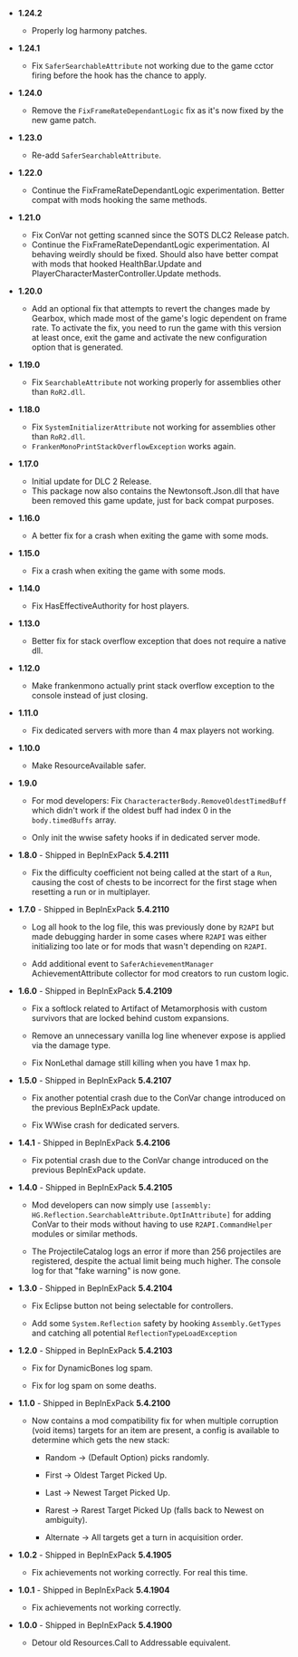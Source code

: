 -   **1.24.2**

    -   Properly log harmony patches.

-   **1.24.1**

    -   Fix `SaferSearchableAttribute` not working due to the game cctor firing before the hook has the chance to apply.

-   **1.24.0**

    -   Remove the `FixFrameRateDependantLogic` fix as it's now fixed by the new game patch.

-   **1.23.0**

    -   Re-add `SaferSearchableAttribute`.

-   **1.22.0**

    -   Continue the FixFrameRateDependantLogic experimentation. Better compat with mods hooking the same methods.

-   **1.21.0**

    -   Fix ConVar not getting scanned since the SOTS DLC2 Release patch.
    -   Continue the FixFrameRateDependantLogic experimentation. AI behaving weirdly should be fixed. Should also have better compat with mods that hooked HealthBar.Update and PlayerCharacterMasterController.Update methods.

-   **1.20.0**

    -   Add an optional fix that attempts to revert the changes made by Gearbox, which made most of the game's logic dependent on frame rate. To activate the fix, you need to run the game with this version at least once, exit the game and activate the new configuration option that is generated.

-   **1.19.0**

    -   Fix `SearchableAttribute` not working properly for assemblies other than `RoR2.dll`.

-   **1.18.0**

    -   Fix `SystemInitializerAttribute` not working for assemblies other than `RoR2.dll`.
    -   `FrankenMonoPrintStackOverflowException` works again.

-   **1.17.0**

    -   Initial update for DLC 2 Release.
	-   This package now also contains the Newtonsoft.Json.dll that have been removed this game update, just for back compat purposes.

-   **1.16.0**

    -   A better fix for a crash when exiting the game with some mods.

-   **1.15.0**

    -   Fix a crash when exiting the game with some mods.

-   **1.14.0**

    -   Fix HasEffectiveAuthority for host players.

-   **1.13.0**

    -   Better fix for stack overflow exception that does not require a native dll.

-   **1.12.0**

    -   Make frankenmono actually print stack overflow exception to the console instead of just closing.

-   **1.11.0**

    -   Fix dedicated servers with more than 4 max players not working.

-   **1.10.0**

    -   Make ResourceAvailable safer.

-   **1.9.0**

    -   For mod developers: Fix `CharacteracterBody.RemoveOldestTimedBuff` which didn't work if the oldest buff had index 0 in the `body.timedBuffs` array.

    -   Only init the wwise safety hooks if in dedicated server mode.

-   **1.8.0** - Shipped in BepInExPack **5.4.2111**

    -   Fix the difficulty coefficient not being called at the start of a `Run`, causing the cost of chests to be incorrect for the first stage when resetting a run or in multiplayer.

-   **1.7.0** - Shipped in BepInExPack **5.4.2110**

    -   Log all hook to the log file, this was previously done by `R2API` but made debugging harder in some cases where `R2API` was either initializing too late or for mods that wasn't depending on `R2API`.
    
    -   Add additional event to `SaferAchievementManager` AchievementAttribute collector for mod creators to run custom logic.

-   **1.6.0** - Shipped in BepInExPack **5.4.2109**

    -   Fix a softlock related to Artifact of Metamorphosis with custom survivors that are locked behind custom expansions.
    
    -   Remove an unnecessary vanilla log line whenever expose is applied via the damage type.
    
    -   Fix NonLethal damage still killing when you have 1 max hp.
        
-   **1.5.0** - Shipped in BepInExPack **5.4.2107**

    -   Fix another potential crash due to the ConVar change introduced on the previous BepInExPack update.
    
    -   Fix WWise crash for dedicated servers.

-   **1.4.1** - Shipped in BepInExPack **5.4.2106**

    -   Fix potential crash due to the ConVar change introduced on the previous BepInExPack update.

-   **1.4.0** - Shipped in BepInExPack **5.4.2105**

    -   Mod developers can now simply use `[assembly: HG.Reflection.SearchableAttribute.OptInAttribute]` for adding ConVar to their mods without having to use `R2API.CommandHelper` modules or similar methods.
    
    -   The ProjectileCatalog logs an error if more than 256 projectiles are registered, despite the actual limit being much higher. The console log for that "fake warning" is now gone.

-   **1.3.0** - Shipped in BepInExPack **5.4.2104**

    -   Fix Eclipse button not being selectable for controllers.
    
    -   Add some `System.Reflection` safety by hooking `Assembly.GetTypes` and catching all potential `ReflectionTypeLoadException`

-   **1.2.0** - Shipped in BepInExPack **5.4.2103**

    -   Fix for DynamicBones log spam.
    
    -   Fix for log spam on some deaths.
        
-   **1.1.0** - Shipped in BepInExPack **5.4.2100**

    -   Now contains a mod compatibility fix for when multiple corruption (void items) targets for an item are present, a config is available to determine which gets the new stack:
    
        -   Random -> (Default Option) picks randomly.
        
        -   First -> Oldest Target Picked Up.
        
        -   Last -> Newest Target Picked Up.
        
        -   Rarest -> Rarest Target Picked Up (falls back to Newest on ambiguity).
        
        -   Alternate -> All targets get a turn in acquisition order.

-   **1.0.2** - Shipped in BepInExPack **5.4.1905**

    -   Fix achievements not working correctly. For real this time.

-   **1.0.1** - Shipped in BepInExPack **5.4.1904**

    -   Fix achievements not working correctly.

-   **1.0.0** - Shipped in BepInExPack **5.4.1900**

    -   Detour old Resources.Call to Addressable equivalent.
